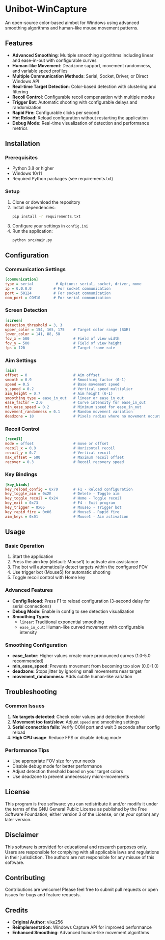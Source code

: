 # Unibot-WinCapture

An open-source color-based aimbot for Windows using advanced smoothing algorithms and human-like mouse movement patterns.

## Features

- **Advanced Smoothing**: Multiple smoothing algorithms including linear and ease-in-out with configurable curves
- **Human-like Movement**: Deadzone support, movement randomness, and variable speed profiles
- **Multiple Communication Methods**: Serial, Socket, Driver, or Direct Windows API
- **Real-time Target Detection**: Color-based detection with clustering and filtering
- **Recoil Control**: Configurable recoil compensation with multiple modes
- **Trigger Bot**: Automatic shooting with configurable delays and randomization
- **Rapid Fire**: Configurable clicks per second
- **Hot Reload**: Reload configuration without restarting the application
- **Debug Mode**: Real-time visualization of detection and performance metrics

## Installation

### Prerequisites
- Python 3.8 or higher
- Windows 10/11
- Required Python packages (see requirements.txt)

### Setup
1. Clone or download the repository
2. Install dependencies:
   ```bash
   pip install -r requirements.txt
   ```
3. Configure your settings in `config.ini`
4. Run the application:
   ```bash
   python src/main.py
   ```

## Configuration

### Communication Settings
```ini
[communication]
type = serial          # Options: serial, socket, driver, none
ip = 0.0.0.0          # For socket communication
port = 50124          # For socket communication
com_port = COM10      # For serial communication
```

### Screen Detection
```ini
[screen]
detection_threshold = 3, 3
upper_color = 154, 165, 175    # Target color range (BGR)
lower_color = 141, 88, 58
fov_x = 500                    # Field of view width
fov_y = 500                    # Field of view height
fps = 120                      # Target frame rate
```

### Aim Settings
```ini
[aim]
offset = 0                     # Aim offset
smooth = 0.9                   # Smoothing factor (0-1)
speed = 0.5                    # Base movement speed
y_speed = 0.2                  # Vertical speed multiplier
aim_height = 0.7               # Aim height (0-1)
smoothing_type = ease_in_out   # linear or ease_in_out
ease_factor = 2.0              # Curve intensity for ease_in_out
min_ease_speed = 0.2           # Minimum speed for ease_in_out
movement_randomness = 0.1      # Random movement variation
deadzone = 10                  # Pixels radius where no movement occurs
```

### Recoil Control
```ini
[recoil]
mode = offset                  # move or offset
recoil_x = 0.0                 # Horizontal recoil
recoil_y = 0.7                 # Vertical recoil
max_offset = 600               # Maximum recoil offset
recover = 0.3                  # Recoil recovery speed
```

### Key Bindings
```ini
[key_binds]
key_reload_config = 0x70       # F1 - Reload configuration
key_toggle_aim = 0x2E          # Delete - Toggle aim
key_toggle_recoil = 0x24       # Home - Toggle recoil
key_exit = 0x73                # F4 - Exit program
key_trigger = 0x05             # Mouse5 - Trigger bot
key_rapid_fire = 0x06          # Mouse6 - Rapid fire
aim_keys = 0x01                # Mouse1 - Aim activation
```

## Usage

### Basic Operation
1. Start the application
2. Press the aim key (default: Mouse1) to activate aim assistance
3. The bot will automatically detect targets within the configured FOV
4. Use trigger bot (Mouse5) for automatic shooting
5. Toggle recoil control with Home key

### Advanced Features
- **Config Reload**: Press F1 to reload configuration (3-second delay for serial connections)
- **Debug Mode**: Enable in config to see detection visualization
- **Smoothing Types**:
  - `linear`: Traditional exponential smoothing
  - `ease_in_out`: Human-like curved movement with configurable intensity

### Smoothing Configuration
- **ease_factor**: Higher values create more pronounced curves (1.0-5.0 recommended)
- **min_ease_speed**: Prevents movement from becoming too slow (0.0-1.0)
- **deadzone**: Stops jitter by ignoring small movements near target
- **movement_randomness**: Adds subtle human-like variation

## Troubleshooting

### Common Issues
1. **No targets detected**: Check color values and detection threshold
2. **Movement too fast/slow**: Adjust `speed` and smoothing settings
3. **Serial connection fails**: Verify COM port and wait 3 seconds after config reload
4. **High CPU usage**: Reduce FPS or disable debug mode

### Performance Tips
- Use appropriate FOV size for your needs
- Disable debug mode for better performance
- Adjust detection threshold based on your target colors
- Use deadzone to prevent unnecessary micro-movements

## License

This program is free software: you can redistribute it and/or modify it under the terms of the GNU General Public License as published by the Free Software Foundation, either version 3 of the License, or (at your option) any later version.

## Disclaimer

This software is provided for educational and research purposes only. Users are responsible for complying with all applicable laws and regulations in their jurisdiction. The authors are not responsible for any misuse of this software.

## Contributing

Contributions are welcome! Please feel free to submit pull requests or open issues for bugs and feature requests.

## Credits

- **Original Author**: vike256
- **Reimplementation**: Windows Capture API for improved performance
- **Enhanced Smoothing**: Advanced human-like movement algorithms
